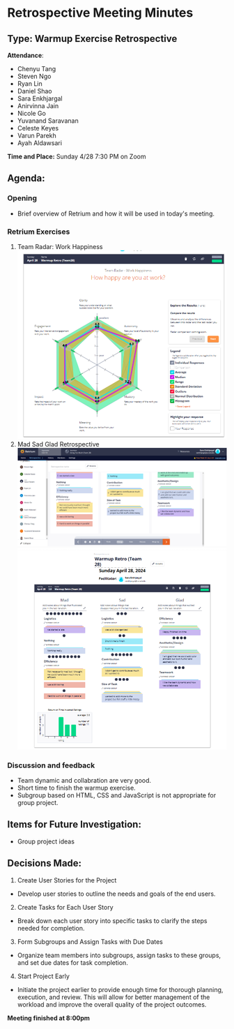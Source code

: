 # Retrospective Meeting Minutes
## Type: Warmup Exercise Retrospective
**Attendance**: 
- Chenyu Tang
- Steven Ngo
- Ryan Lin
- Daniel Shao
- Sara Enkhjargal
- Anirvinna Jain
- Nicole Go
- Yuvanand Saravanan
- Celeste Keyes
- Varun Parekh
- Ayah Aldawsari

**Time and Place:**
Sunday 4/28 7:30 PM on Zoom

## Agenda:
### Opening
- Brief overview of Retrium and how it will be used in today's meeting.
  
### Retrium Exercises
1. Team Radar: Work Happiness
![WH](image/Retro_WH.PNG)
2. Mad Sad Glad Retrospective
![MSG](image/Retro_MSG.PNG)
![MSGS](image/Retro_MSGS.PNG)

### Discussion and feedback
- Team dynamic and collabration are very good.  
- Short time to finish the warmup exercise.
- Subgroup based on HTML, CSS and JavaScript is not appropriate for group project.
  
## Items for Future Investigation:
- Group project ideas

## Decisions Made:
1. Create User Stories for the Project
- Develop user stories to outline the needs and goals of the end users.
2. Create Tasks for Each User Story
- Break down each user story into specific tasks to clarify the steps needed for completion.
3. Form Subgroups and Assign Tasks with Due Dates
- Organize team members into subgroups, assign tasks to these groups, and set due dates for task completion.
4. Start Project Early
- Initiate the project earlier to provide enough time for thorough planning, execution, and review. This will allow for better management of the workload and improve the overall quality of the project outcomes.


**Meeting finished at 8:00pm**
